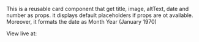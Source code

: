 This is a reusable card component that get title, image, altText, date and number as props. it displays default placeholders if props are ot available. Moreover, it formats the date as Month Year (January 1970)

View live at:
